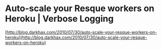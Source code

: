 <!--
id: 881060157
link: http://tumblr.atmos.org/post/881060157/auto-scale-your-resque-workers-on-heroku-verbose
slug: auto-scale-your-resque-workers-on-heroku-verbose
date: Fri Jul 30 2010 13:28:31 GMT-0700 (PDT)
publish: 2010-07-030
tags: 
title: Auto-scale your Resque workers on Heroku | Verbose Logging
-->


Auto-scale your Resque workers on Heroku | Verbose Logging
==========================================================

[http://blog.darkhax.com/2010/07/30/auto-scale-your-resque-workers-on-heroku](http://blog.darkhax.com/2010/07/30/auto-scale-your-resque-workers-on-heroku)

